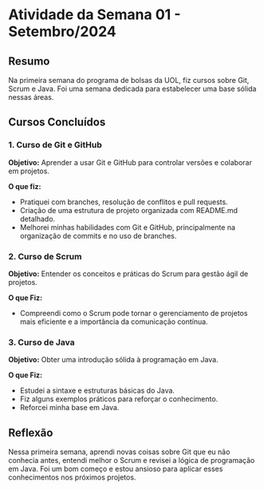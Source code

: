 # Atividade da Semana 01 - Setembro/2024

## Resumo

Na primeira semana do programa de bolsas da UOL, fiz cursos sobre Git, Scrum e Java. Foi uma semana dedicada para estabelecer uma base sólida nessas áreas.

## Cursos Concluídos

### 1. Curso de Git e GitHub

**Objetivo:** 
Aprender a usar Git e GitHub para controlar versões e colaborar em projetos.

**O que fiz:**
- Pratiquei com branches, resolução de conflitos e pull requests.
- Criação de uma estrutura de projeto organizada com README.md detalhado.
- Melhorei minhas habilidades com Git e GitHub, principalmente na organização de commits e no uso de branches.

### 2. Curso de Scrum

**Objetivo:** 
Entender os conceitos e práticas do Scrum para gestão ágil de projetos.

**O que Fiz:**
- Compreendi como o Scrum pode tornar o gerenciamento de projetos mais eficiente e a importância da comunicação contínua.

### 3. Curso de Java

**Objetivo:** 
Obter uma introdução sólida à programação em Java.

**O que Fiz:**
- Estudei a sintaxe e estruturas básicas do Java.
- Fiz alguns exemplos práticos para reforçar o conhecimento.
- Reforcei minha base em Java.

## Reflexão

Nessa primeira semana, aprendi novas coisas sobre Git que eu não conhecia antes, entendi melhor o Scrum e revisei a lógica de programação em Java. Foi um bom começo e estou ansioso para aplicar esses conhecimentos nos próximos projetos.